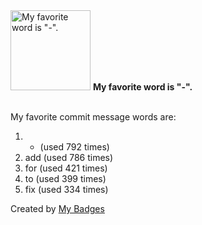 <img src="https://github.com/my-badges/my-badges/blob/master/src/all-badges/favorite-word/favorite-word.png?raw=true" alt="My favorite word is &quot;-&quot;." title="My favorite word is &quot;-&quot;." width="128">
<strong>My favorite word is &quot;-&quot;.</strong>
<br><br>

My favorite commit message words are:

1. - (used 792 times)
2. add (used 786 times)
3. for (used 421 times)
4. to (used 399 times)
5. fix (used 334 times)


Created by <a href="https://github.com/my-badges/my-badges">My Badges</a>